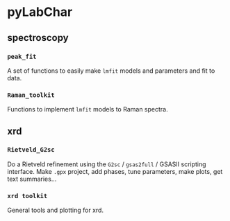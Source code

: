 # pyLabChar
## spectroscopy
### `peak_fit`
A set of functions to easily make `lmfit` models and parameters and fit to data.
### `Raman_toolkit`
Functions to implement `lmfit` models to Raman spectra.
## xrd
### `Rietveld_G2sc`
Do a Rietveld refinement using the `G2sc` / `gsas2full` / GSASII scripting interface. Make `.gpx` project, add phases, tune parameters, make plots, get text summaries...
### `xrd toolkit`
General tools and plotting for xrd.

